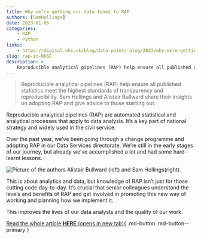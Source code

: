 ```yaml
---
title: Why we’re getting our data teams to RAP
authors: [SamHollings]
date: 2023-01-05
categories: 
    - RAP
    - Python
links:
    - https://digital.nhs.uk/blog/data-points-blog/2023/why-were-getting-our-data-teams-to-rap#:~:text=Reproducible%20analytical%20pipelines%20(RAP)%20help,standards%20of%20transparency%20and%20reproducibility.
slug: rap-in-NHSE
description: >
    Reproducible analytical pipelines (RAP) help ensure all published statistics meet the highest standards of transparency and reproducibility. Sam Hollings and Alistair Bullward share their insights on adopting RAP and give advice to those starting out.
---
```

> Reproducible analytical pipelines (RAP) help ensure all published statistics meet the highest standards of transparency and reproducibility. Sam Hollings and Alistair Bullward share their insights on adopting RAP and give advice to those starting out.

Reproducible analytical pipelines (RAP) are automated statistical and analytical processes that apply to data analysis. It’s a key part of national strategy and widely used in the civil service. 

Over the past year, we’ve been going through a change programme and adopting RAP in our Data Services directorate. We’re still in the early stages of our journey, but already we’ve accomplished a lot and had some hard-learnt lessons.

<!-- more -->

![Picture of the authors Alistair Bullward (left) and Sam Hollings(right).](https://digital.nhs.uk/binaries/content/gallery/website/data-points-blog/rap-blog-lead-image.jpg/rap-blog-lead-image.jpg/website%3AnewsPostImageLarge2x)

This is about analytics and data, but knowledge of RAP isn’t just for those cutting code day-to-day. It’s crucial that senior colleagues understand the levels and benefits of RAP and get involved in promoting this new way of working and planning how we implement it.

 This improves the lives of our data analysts and the quality of our work.

[Read the whole article **HERE** (opens in new tab)](https://digital.nhs.uk/blog/data-points-blog/2023/why-were-getting-our-data-teams-to-rap){ .md-button .md-button--primary }

